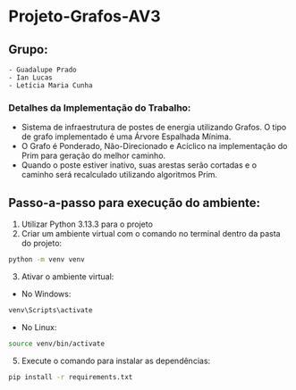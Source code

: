 # Projeto-Grafos-AV3

## Grupo:
    - Guadalupe Prado
    - Ian Lucas
    - Letícia Maria Cunha

### Detalhes da Implementação do Trabalho:
- Sistema de infraestrutura de postes de energia utilizando Grafos. O tipo de grafo implementado é uma Árvore Espalhada Mínima.
- O Grafo é Ponderado, Não-Direcionado e Acíclico na implementação do Prim para geração do melhor caminho.
- Quando o poste estiver inativo, suas arestas serão cortadas e o caminho será recalculado utilizando algoritmos Prim.

## Passo-a-passo para execução do ambiente:
1. Utilizar Python 3.13.3 para o projeto
2. Criar um ambiente virtual com o comando no terminal dentro da pasta do projeto:
```bash
python -m venv venv
```
3. Ativar o ambiente virtual:
- No Windows:
```bash
venv\Scripts\activate
```
- No Linux:
```bash
source venv/bin/activate
```
5. Execute o comando para instalar as dependências:
```bash
pip install -r requirements.txt
```
